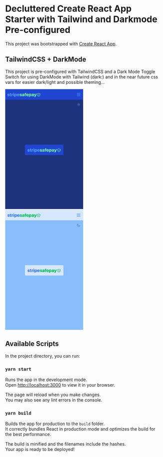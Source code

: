 # Decluttered Create React App Starter with Tailwind and Darkmode Pre-configured

This project was bootstrapped with [Create React App](https://github.com/facebook/create-react-app).

## TailwindCSS + DarkMode 
This project is pre-configured with TailwindCSS and a Dark Mode Toggle Switch for using DarkMode with Tailwind (dark:) and in the near future css vars for easier dark/light and possible theming...

<img src="img/stripesafepay-landing-dark.png" width="250"></img>
&nbsp;&nbsp;&nbsp;&nbsp;
<img src="img/stripesafepay-landing-light.png" width="250"></img>

## Available Scripts

In the project directory, you can run:

### `yarn start`

Runs the app in the development mode.\
Open [http://localhost:3000](http://localhost:3000) to view it in your browser.

The page will reload when you make changes.\
You may also see any lint errors in the console.

### `yarn build`

Builds the app for production to the `build` folder.\
It correctly bundles React in production mode and optimizes the build for the best performance.

The build is minified and the filenames include the hashes.\
Your app is ready to be deployed!

